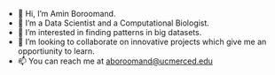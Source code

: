 - 👋 Hi, I’m Amin Boroomand. 
- 👀 I’m a Data Scientist and a Computational Biologist.  
- 🌱 I’m interested in finding patterns in big datasets. 
- 💞️ I’m looking to collaborate on innovative projects which give me an opportiunity to learn. 
- 📫 You can reach me at aboroomand@ucmerced.edu

<!---
Bioamin/Bioamin is a ✨ special ✨ repository because its `README.md` (this file) appears on your GitHub profile.
You can click the Preview link to take a look at your changes.
--->
